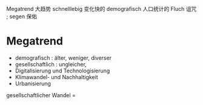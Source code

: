 Megatrend 大趋势 
schnelllebig 变化快的 
demografisch 人口统计的 
Fluch 诅咒 ; segen 保佑 
# Megatrend 
- demografisch : älter, weniger, diverser 
- gesellschaftlich : ungleicher, 
- Digitalisierung und Technologisierung 
- Klimawandel- und Nachhaltigkeit 
- Urbanisierung 

gesellschaftlicher Wandel = 

